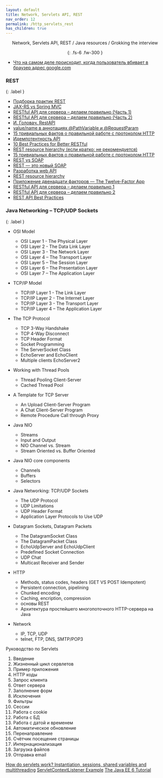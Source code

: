 ```yaml
---
layout: default
title: Network, Servlets API, REST
nav_order: 12
permalink: /http_servlets_rest
has_children: true
---
```

<div align="center" markdown="1">
Network, Servlets API, REST / Java resources / Grokking the interview

{: .fs-6 .fw-300 }
</div>

- [Что на самом деле происходит, когда пользователь вбивает в браузер адрес google.com](https://habr.com/ru/company/htmlacademy/blog/254825/)

### REST
{: .label }

- [Подборка практик REST](https://gist.github.com/Londeren/838c8a223b92aa4017d3734d663a0ba3)
-  <a href="http://www.infoq.com/articles/springmvc_jsx-rs">JAX-RS vs Spring MVC</a>
- <a href="http://habrahabr.ru/post/144011/">RESTful API для сервера – делаем правильно (Часть 1)</a>
- <a href="http://habrahabr.ru/post/144259/">RESTful API для сервера – делаем правильно (Часть 2)</a>
- <a href="https://www.youtube.com/watch?v=Q84xT4Zd7vs&list=PLoij6udfBncivGZAwS2yQaFGWz4O7oH48">И. Головач. RestAPI</a>
- [value/name в аннотациях @PathVariable и @RequestParam](https://habr.com/ru/post/440214/)
- [15 тривиальных фактов о правильной работе с протоколом HTTP](https://habrahabr.ru/company/yandex/blog/265569/)
- [Идемпотентность API](https://habr.com/ru/company/yandex/blog/442762/)
- <a href="https://medium.com/@mwaysolutions/10-best-practices-for-better-restful-api-cbe81b06f291">10 Best Practices for Better RESTful
- [REST resource hierarchy (если кратко: не рекомендуется)](https://stackoverflow.com/questions/15259843/how-to-structure-rest-resource-hierarchy)
- [15 тривиальных фактов о правильной работе с протоколом HTTP](https://habrahabr.ru/company/yandex/blog/265569/)
- [REST vs SOAP](https://habr.com/ru/post/131343/)
- [REST — это новый SOAP](https://habr.com/ru/company/mailru/blog/345184/)
- [Разработка web API](https://habr.com/ru/post/181988/)
- [REST resource hierarchy](https://stackoverflow.com/questions/20951419/what-are-best-practices-for-rest-nested-resources)
- [Приложение двенадцати факторов — The Twelve-Factor App](https://habr.com/ru/post/258739/#dependencies)
- [RESTful API для сервера – делаем правильно 1](https://habr.com/ru/post/144011/)
- [RESTful API для сервера – делаем правильно 2](https://habr.com/ru/post/144259/)
- [REST API Best Practices](https://habr.com/ru/post/351890/)

### Java Networking – TCP/UDP Sockets
{: .label }

* OSI Model
  * OSI Layer 1 - The Physical Layer
  * OSI Layer 2 - The Data Link Layer
  * OSI Layer 3 - The Network Layer
  * OSI Layer 4 – The Transport Layer
  * OSI Layer 5 – The Session Layer
  * OSI Layer 6 – The Presentation Layer
  * OSI Layer 7 – The Application Layer
* TCP/IP Model
  * TCP/IP Layer 1 - The Link Layer
  * TCP/IP Layer 2 - The Internet Layer
  * TCP/IP Layer 3 - The Transport Layer
  * TCP/IP Layer 4 – The Application Layer 
* The TCP Protocol
  * TCP 3-Way Handshake
  * TCP 4-Way Disconnect
  * TCP Header Format
  * Socket Programming
  * The ServerSocket Class
  * EchoServer and EchoClient
  * Multiple clients EchoServer2
* Working with Thread Pools
  * Thread Pooling Client-Server
  * Cached Thread Pool
* A Template for TCP Server
  * An Upload Client-Server Program
  * A Chat Client-Server Program
  * Remote Procedure Call through Proxy
* Java NIO
  * Streams
  * Input and Output
  * NIO Channel vs. Stream
  * Stream Oriented vs. Buffer Oriented
* Java NIO core components
  * Channels
  * Buffers
  * Selectors
* Java Networking: TCP/UDP Sockets
  * The UDP Protocol
  * UDP Limitations
  * UDP Header Format
  * Application Layer Protocols to Use UDP
* Datagram Sockets, Datagram Packets
  * The DatagramSocket Class
  * The DatagramPacket Class
  * EchoUdpServer and EchoUdpClient
  * Predefined Socket Connection
  * UDP Chat
  * Multicast Receiver and Sender
* HTTP
  * Methods, status codes, headers (GET VS POST Idempotent)
  * Persistent connection, pipelining
  * Chunked encoding
  * Caching, encription, compression
  * основы REST
  * Архитектура простейшего многопоточного HTTP-сервера на Java
  
* Network
  * IP, TCP, UDP
  * telnet, FTP, DNS, SMTP/POP3
 

Руководство по Servlets
1. Введение
2. Жизненный цикл сервлетов
3. Пример приложения
4. HTTP коды
5. Запрос клиента
6. Ответ сервера
7. Заполнение форм
8. Исключения
9. Фильтры
10. Сессии
11. Работа с cookie
12. Работа с БД
13. Работа с датой и временем
14. Автоматическое обновление
15. Перенаправление
16. Счётчик посещение страницы
17. Интернационализация
18. Загрузка файлов
19. Отправка email

<a href="https://stackoverflow.com/questions/3106452/how-do-servlets-work-instantiation-sessions-shared-variables-and-multithreadi">How do servlets work? Instantiation, sessions, shared variables and multithreading</a>
<a href="https://mkyong.com/servlet/what-is-listener-servletcontextlistener-example/">ServletContextListener Example</a>
<a href="https://docs.oracle.com/javaee/6/tutorial/doc/bnafi.html">The Java EE 6 Tutorial</a>











